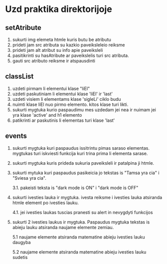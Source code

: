 # Uzd praktika direktorijoje

## setAtribute

1. sukurti img elemeta htmle kuris butu be atributu
2. prideti jam src atributa su kazkio paveiksleleio reiksme
3. prideti jam alt atribut su info apie paveiksleli
4. pasitikrinti su hasAtribute ar paveikslelis turi src atributa.
5. gauti src atributo reiksme ir atspausdinti

## classList

1. uzdeti pirmam li elementui klase "liEl"
2. uzdeti paskutiniam li elementui klase 'liEl' ir 'last'
3. uzdeti visiem li elementams klase 'sigleLi' ciklo budu
4. nuimti klase liEl nuo pirmo elemento. kitos klase turi likti.
5. sukurti mygtuka kurio paspaudimu mes uzdedam jei nea ir nuimam jei yra klase 'active' and h1 elemento
6. patikrinti ar paskutinis li elementas turi klase 'last'

## events

1. sukurti mygtuka kuri paspaudus issitrintu pimas saraso elementas. mygtukas turi iskviesti funkcija kuri trina prima li elementa sarase.
2. sukurti mygtuka kuris prideda sukuria paveiksleli ir patalpina ji htmle.
3. sukurti mytuka kuri paspaudus pasikeicia jo tekstas is "Tamsa yra cia" i "Sviesa yra cia".

   3.1. pakeisti teksta is "dark mode is ON" i "dark mode is OFF"

4. sukurti ivesties lauka ir mygtuka. ivesta reiksme i ivesties lauka atsiranda htmle element po ivesties lauku.

   4.1. jei ivesties laukas tuscias pranesti su alert in nevygdyti funkcijos

5. sukurti 2 ivesties laukus ir mygtuka. Paspaudus mygtuka tekstas is abieju lauku atsiranda naujame elemente zemiau.

   5.1 naujame elemente atsiranda matematine abieju ivesties lauku daugyba

   5.2 naujame elemente atsiranda matematine abieju ivesties lauku sudetis
